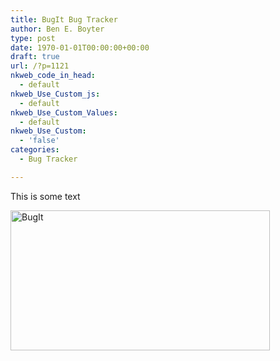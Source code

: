 ```yaml
---
title: BugIt Bug Tracker
author: Ben E. Boyter
type: post
date: 1970-01-01T00:00:00+00:00
draft: true
url: /?p=1121
nkweb_code_in_head:
  - default
nkweb_Use_Custom_js:
  - default
nkweb_Use_Custom_Values:
  - default
nkweb_Use_Custom:
  - 'false'
categories:
  - Bug Tracker

---
```

This is some text

[<img class="alignnone size-full wp-image-1120" src="http://www.boyter.org/wp-content/uploads/2015/07/1.gif" alt="BugIt" width="415" height="224" />][1]

 [1]: http://www.boyter.org/wp-content/uploads/2015/07/1.gif